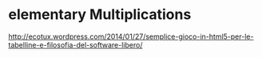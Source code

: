 elementary Multiplications
==========

http://ecotux.wordpress.com/2014/01/27/semplice-gioco-in-html5-per-le-tabelline-e-filosofia-del-software-libero/

